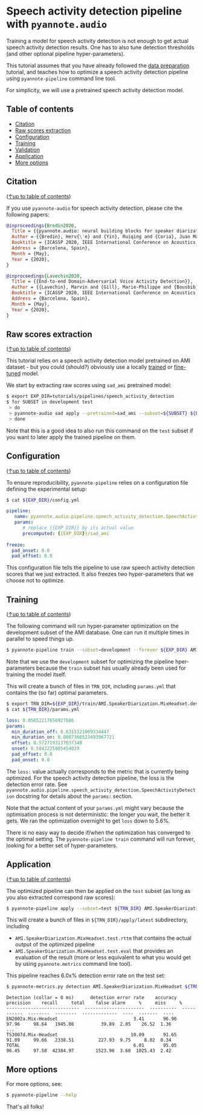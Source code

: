 # Speech activity detection pipeline with `pyannote.audio`

Training a model for speech activity detection is not enough to get actual speech activity detection results. One has to also tune detection thresholds (and other optional pipeline hyper-parameters).

This tutorial assumes that you have already followed the [data preparation](../../data_preparation) tutorial, and teaches how to optimize a speech activity detection pipeline using `pyannote-pipeline` command line tool.

For simplicity, we will use a pretrained speech activity detection model.

## Table of contents
- [Citation](#citation)
- [Raw scores extraction](#raw-scores-extraction)
- [Configuration](#configuration)
- [Training](#training)
- [Validation](#validation)
- [Application](#application)
- [More options](#more-options)

## Citation
([↑up to table of contents](#table-of-contents))

If you use `pyannote-audio` for speech activity detection, please cite the following papers:

```bibtex
@inproceedings{Bredin2020,
  Title = {{pyannote.audio: neural building blocks for speaker diarization}},
  Author = {{Bredin}, Herv{\'e} and {Yin}, Ruiqing and {Coria}, Juan Manuel and {Gelly}, Gregory and {Korshunov}, Pavel and {Lavechin}, Marvin and {Fustes}, Diego and {Titeux}, Hadrien and {Bouaziz}, Wassim and {Gill}, Marie-Philippe},
  Booktitle = {ICASSP 2020, IEEE International Conference on Acoustics, Speech, and Signal Processing},
  Address = {Barcelona, Spain},
  Month = {May},
  Year = {2020},
}
```

```bibtex
@inproceedings{Lavechin2020,
  Title = {{End-to-end Domain-Adversarial Voice Activity Detection}},
  Author = {{Lavechin}, Marvin and {Gill}, Marie-Philippe and {Bousbib}, Ruben and {Bredin}, Herv{\'e} and {Garcia-Perera}, Leibny Paola},
  Booktitle = {ICASSP 2020, IEEE International Conference on Acoustics, Speech, and Signal Processing},
  Address = {Barcelona, Spain},
  Month = {May},
  Year = {2020},
}
```

## Raw scores extraction
([↑up to table of contents](#table-of-contents))

This tutorial relies on a speech activity detection model pretrained on AMI dataset - but you could (should?) obviously use a locally [trained](../../models/speech_activity_detection) or [fine-tuned](../../finetune) model.

We start by extracting raw scores using `sad_ami` pretrained model:

```bash
$ export EXP_DIR=tutorials/pipelines/speech_activity_detection
$ for SUBSET in development test
 > do
 > pyannote-audio sad apply --pretrained=sad_ami --subset=${SUBSET} ${EXP_DIR} AMI.SpeakerDiarization.MixHeadset
 > done
```

Note that this is a good idea to also run this command on the `test` subset if you want to later apply the trained pipeline on them.

## Configuration
([↑up to table of contents](#table-of-contents))

To ensure reproducibility, `pyannote-pipeline` relies on a configuration file defining the experimental setup:

```bash
$ cat ${EXP_DIR}/config.yml
```
```yaml
pipeline:
   name: pyannote.audio.pipeline.speech_activity_detection.SpeechActivityDetection
   params:
      # replace {{EXP_DIR}} by its actual value
      precomputed: {{EXP_DIR}}/sad_ami
      
freeze:
  pad_onset: 0.0
  pad_offset: 0.0
```

This configuration file tells the pipeline to use raw speech activity detection scores that we just extracted. It also freezes two hyper-parameters that we choose not to optimize.

## Training
([↑up to table of contents](#table-of-contents))

The following command will run hyper-parameter optimization on the development subset of the AMI database. One can run it multiple times in parallel to speed things up.

```bash
$ pyannote-pipeline train --subset=development --forever ${EXP_DIR} AMI.SpeakerDiarization.MixHeadset
```

Note that we use the `development` subset for optimizing the pipeline hper-parameters because the `train` subset has usually already been used for training the model itself.

This will create a bunch of files in `TRN_DIR`, including `params.yml` that contains the (so far) optimal parameters.

```bash
$ export TRN_DIR=${EXP_DIR}/train/AMI.SpeakerDiarization.MixHeadset.development
$ cat ${TRN_DIR}/params.yml
```
```yaml
loss: 0.05652217656927686
params:
  min_duration_off: 0.6315121069334447
  min_duration_on: 0.0007366523493967721
  offset: 0.5727193137037349
  onset: 0.5842225805454029
  pad_offset: 0.0
  pad_onset: 0.0
```

The `loss:` value actually corresponds to the metric that is currently being optimized. For the speech activity detection pipeline, the loss is the detection error rate. See `pyannote.audio.pipeline.speech_activity_detection.SpeechActivityDetection` docstring for details about the `params:` section.

Note that the actual content of your `params.yml` might vary because the optimisation process is not deterministic: the longer you wait, the better it gets. We ran the optimization overnight to get `loss` down to 5.6%.

There is no easy way to decide if/when the optimization has converged to the optimal setting. The `pyannote-pipeline train` command will run forever, looking for a better set of hyper-parameters. 

## Application
([↑up to table of contents](#table-of-contents))

The optimized pipeline can then be applied on the `test` subset (as long as you also extracted correspond raw scores):

```bash
$ pyannote-pipeline apply --subset=test ${TRN_DIR} AMI.SpeakerDiarization.MixHeadset
```

This will create a bunch of files in `${TRN_DIR}/apply/latest` subdirectory, including 
* `AMI.SpeakerDiarization.MixHeadset.test.rttm` that contains the actual output of the optimized pipeline
* `AMI.SpeakerDiarization.MixHeadset.test.eval` that provides an evaluation of the result (more or less equivalent to what you would get by using `pyannote.metrics` command line tool).

This pipeline reaches 6.0x% detection error rate on the test set:

```bash
$ pyannote-metrics.py detection AMI.SpeakerDiarization.MixHeadset ${TRN_DIR}/apply/latest/AMI.SpeakerDiarization.MixHeadset.test.rttm
```
```
Detection (collar = 0 ms)      detection error rate    accuracy    precision    recall     total    false alarm     %     miss     %
---------------------------  ----------------------  ----------  -----------  --------  --------  -------------  ----  -------  ----
EN2002a.Mix-Headset                            3.41       96.90        97.96     98.64   1945.08          39.89  2.05    26.52  1.36
...
TS3007d.Mix-Headset                           10.09       91.65        91.09     99.66   2338.51         227.93  9.75     8.02  0.34
TOTAL                                          6.01       95.05        96.45     97.58  42384.97        1523.96  3.60  1025.43  2.42
```

## More options

For more options, see:

```bash
$ pyannote-pipeline --help
```

That's all folks!
